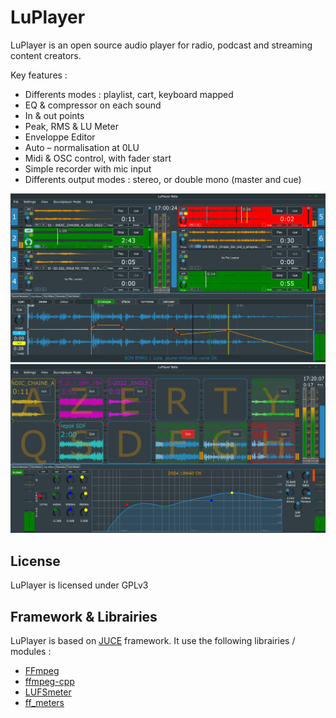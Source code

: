 # LuPlayer
LuPlayer is an open source audio player for radio, podcast and streaming content creators.

Key features :
* Differents modes : playlist, cart, keyboard mapped
* EQ & compressor on each sound
* In & out points
* Peak, RMS & LU Meter
* Enveloppe Editor
* Auto – normalisation at 0LU
* Midi & OSC control, with fader start
* Simple recorder with mic input
* Differents output modes : stereo, or double mono (master and cue)

![Capture 1](/Screenshots/Capture_1.PNG?raw=true "Capture 1")
![Capture 2](/Screenshots/Capture_2.PNG?raw=true "Capture 2")

## License
LuPlayer is licensed under GPLv3

## Framework & Librairies
LuPlayer is based on [JUCE](https://github.com/juce-framework/JUCE) framework.
It use the following librairies / modules :
* [FFmpeg](https://github.com/FFmpeg/FFmpeg)
* [ffmpeg-cpp](https://github.com/Raveler/ffmpeg-cpp)
* [LUFSmeter](https://github.com/klangfreund/LUFSMeter)
* [ff_meters](https://github.com/ffAudio/ff_meters)
